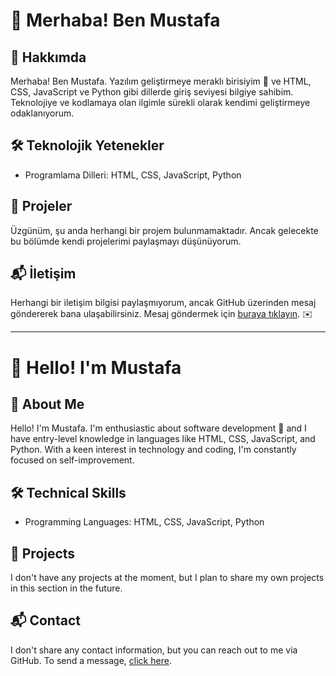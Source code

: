 # 👋 Merhaba! Ben Mustafa

## 🧐 **Hakkımda**

Merhaba! Ben Mustafa. Yazılım geliştirmeye meraklı birisiyim 🚀 ve HTML, CSS, JavaScript ve Python gibi dillerde giriş seviyesi bilgiye sahibim. Teknolojiye ve kodlamaya olan ilgimle sürekli olarak kendimi geliştirmeye odaklanıyorum.

## 🛠️ **Teknolojik Yetenekler**

- Programlama Dilleri: HTML, CSS, JavaScript, Python

## 📂 **Projeler**

Üzgünüm, şu anda herhangi bir projem bulunmamaktadır. Ancak gelecekte bu bölümde kendi projelerimi paylaşmayı düşünüyorum.

## 📬 **İletişim**

Herhangi bir iletişim bilgisi paylaşmıyorum, ancak GitHub üzerinden mesaj göndererek bana ulaşabilirsiniz. Mesaj göndermek için [buraya tıklayın](https://github.com/IPeOnI).
 ✉️

---

# 👋 Hello! I'm Mustafa

## 🧐 About Me

Hello! I'm Mustafa. I'm enthusiastic about software development 🚀 and I have entry-level knowledge in languages like HTML, CSS, JavaScript, and Python. With a keen interest in technology and coding, I'm constantly focused on self-improvement.

## 🛠️ Technical Skills

- Programming Languages: HTML, CSS, JavaScript, Python

## 📂 Projects

I don't have any projects at the moment, but I plan to share my own projects in this section in the future.

## 📬 Contact

I don't share any contact information, but you can reach out to me via GitHub. To send a message, [click here](https://github.com/IPeOnI).

